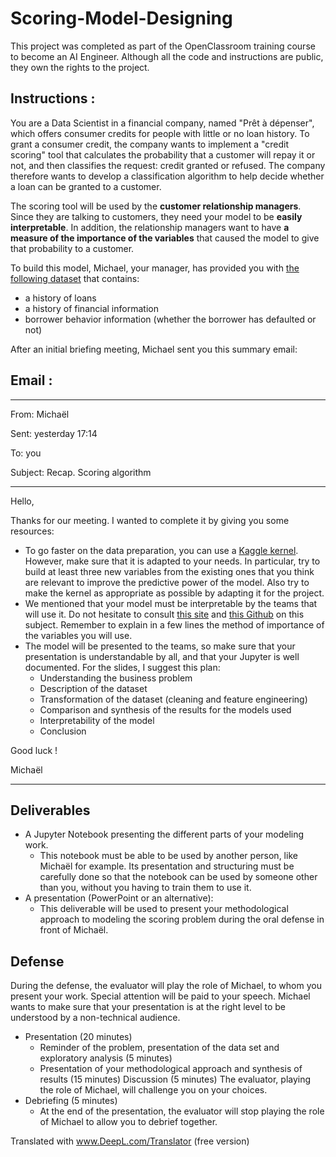 # Scoring-Model-Designing

This project was completed as part of the OpenClassroom training course to become an AI Engineer. Although all the code and instructions are public, they own the rights to the project.

## Instructions :

You are a Data Scientist in a financial company, named "Prêt à dépenser", which offers consumer credits for people with little or no loan history. To grant a consumer credit, the company wants to implement a "credit scoring" tool that calculates the probability that a customer will repay it or not, and then classifies the request: credit granted or refused. The company therefore wants to develop a classification algorithm to help decide whether a loan can be granted to a customer.

The scoring tool will be used by the **customer relationship managers**. Since they are talking to customers, they need your model to be **easily interpretable**. In addition, the relationship managers want to have **a measure of the importance of the variables** that caused the model to give that probability to a customer.

To build this model, Michael, your manager, has provided you with [the following dataset](https://s3-eu-west-1.amazonaws.com/static.oc-static.com/prod/courses/files/Parcours_data_scientist/Projet+-+Impl%C3%A9menter+un+mod%C3%A8le+de+scoring/Projet+Mise+en+prod+-+home-credit-default-risk.zip) that contains:

-   a history of loans
-   a history of financial information
-   borrower behavior information (whether the borrower has defaulted or not)

After an initial briefing meeting, Michael sent you this summary email:

## Email :

---

From: Michaël

Sent: yesterday 17:14

To: you

Subject: Recap. Scoring algorithm

---

Hello,

Thanks for our meeting. I wanted to complete it by giving you some resources:

-   To go faster on the data preparation, you can use a [Kaggle kernel](https://www.kaggle.com/willkoehrsen/start-here-a-gentle-introduction). However, make sure that it is adapted to your needs. In particular, try to build at least three new variables from the existing ones that you think are relevant to improve the predictive power of the model. Also try to make the kernel as appropriate as possible by adapting it for the project.
-   We mentioned that your model must be interpretable by the teams that will use it. Do not hesitate to consult [this site](https://towardsdatascience.com/interpretability-in-machine-learning-70c30694a05f) and [this Github](https://christophm.github.io/interpretable-ml-book/) on this subject. Remember to explain in a few lines the method of importance of the variables you will use.
-   The model will be presented to the teams, so make sure that your presentation is understandable by all, and that your Jupyter is well documented. For the slides, I suggest this plan:
    -   Understanding the business problem
    -   Description of the dataset
    -   Transformation of the dataset (cleaning and feature engineering)
    -   Comparison and synthesis of the results for the models used
    -   Interpretability of the model
    -   Conclusion

Good luck !

Michaël

---

## Deliverables

-   A Jupyter Notebook presenting the different parts of your modeling work.
    -   This notebook must be able to be used by another person, like Michaël for example. Its presentation and structuring must be carefully done so that the notebook can be used by someone other than you, without you having to train them to use it.
-   A presentation (PowerPoint or an alternative):
    -   This deliverable will be used to present your methodological approach to modeling the scoring problem during the oral defense in front of Michaël.

## Defense

During the defense, the evaluator will play the role of Michael, to whom you present your work. Special attention will be paid to your speech. Michael wants to make sure that your presentation is at the right level to be understood by a non-technical audience.

- Presentation (20 minutes)
    -   Reminder of the problem, presentation of the data set and exploratory analysis (5 minutes)
    - Presentation of your methodological approach and synthesis of results (15 minutes) Discussion (5 minutes) The evaluator, playing the role of Michael, will challenge you on your choices.
- Debriefing (5 minutes)
    -   At the end of the presentation, the evaluator will stop playing the role of Michael to allow you to debrief together.

Translated with www.DeepL.com/Translator (free version)
